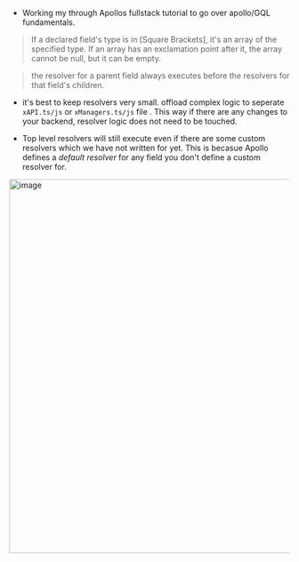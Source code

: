 ---
---

- Working my through Apollos fullstack tutorial to go over apollo/GQL fundamentals.

> If a declared field's type is in [Square Brackets], it's an array of the specified type. If an array has an exclamation point after it, the array cannot be null, but it can be empty.

> the resolver for a parent field always executes before the resolvers for that field's children.

- it's best to keep resolvers very small. offload complex logic to seperate `xAPI.ts/js` or `xManagers.ts/js` file . This way if there are any changes to your backend, resolver logic does not need to be touched.

- Top level resolvers will still execute even if there are some custom resolvers which we have not written for yet. This is becasue Apollo defines a _default resolver_ for any field you don't define a custom resolver for.

<img width="673" alt="image" src="https://user-images.githubusercontent.com/18376481/127748291-c896cc63-90b2-4c45-87c5-f56f5c905f8c.png">
